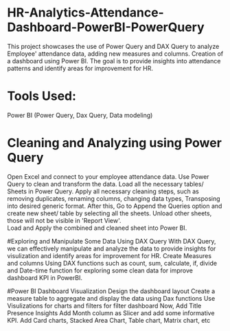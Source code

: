 # HR-Analytics-Attendance-Dashboard-PowerBI-PowerQuery
This project showcases the use of Power Query and DAX Query to analyze Employee' attendance data, adding new measures and columns. Creation of a dashboard using Power BI. 
The goal is to provide insights into attendance patterns and identify areas for improvement for HR.
# Tools Used: 
Power BI (Power Query, Dax Query, Data modeling)

# Cleaning and Analyzing using Power Query
Open Excel and connect to your employee attendance data.
Use Power Query to clean and transform the data.
Load all the necessary tables/ Sheets in Power Query.
Apply all necessary cleaning steps, such as removing duplicates, renaming columns, changing data types, Transposing into desired generic format.
After this, Go to Append the Queries option and create new sheet/ table by selecting all the sheets. 
Unload other sheets, those will not be visible in 'Report View'.  
Load and Apply the combined and cleaned sheet into Power BI.
  

#Exploring and Manipulate Some Data Using DAX Query
With DAX Query, we can effectively manipulate and analyze the data to provide insights for visulization and identify areas for improvement for HR.
Create Measures and columns Using DAX functions such as count, sum, calculate, if, divide and Date-time function for exploring some clean data for improve dashboard KPI in PowerBI.
 

#Power BI Dashboard Visualization
Design the dashboard layout
Create a measure table to aggregate and display the data using Dax functions
Use Visulizations for charts and filters for filter dashboard
Now, Add Title Presence Insights
Add Month column as Slicer and add some informative KPI.
Add Card charts, Stacked Area Chart, Table chart, Matrix chart, etc


